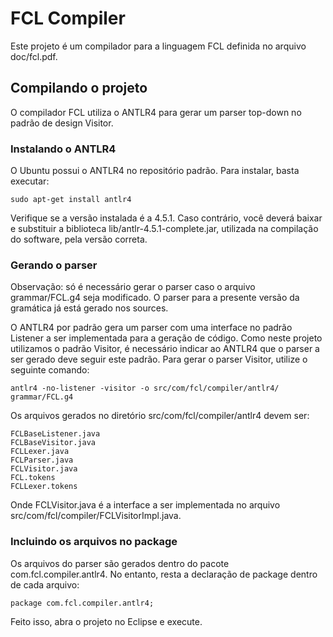 # FCL Compiler

Este projeto é um compilador para a linguagem FCL definida no arquivo doc/fcl.pdf.

## Compilando o projeto

O compilador FCL utiliza o ANTLR4 para gerar um parser top-down no padrão de design Visitor.

### Instalando o ANTLR4

O Ubuntu possui o ANTLR4 no repositório padrão. Para instalar, basta executar:

```
sudo apt-get install antlr4
```
Verifique se a versão instalada é a 4.5.1. Caso contrário, você deverá
baixar e substituir a biblioteca lib/antlr-4.5.1-complete.jar, utilizada
na compilação do software, pela versão correta.

### Gerando o parser

Observação: só é necessário gerar o parser caso o arquivo grammar/FCL.g4 seja modificado.
O parser para a presente versão da gramática já está gerado nos sources.

O ANTLR4 por padrão gera um parser com uma interface no padrão Listener
a ser implementada para a geração de código. Como neste projeto utilizamos
o padrão Visitor, é necessário indicar ao ANTLR4 que o parser a ser gerado
deve seguir este padrão. Para gerar o parser Visitor, utilize o seguinte comando:

```
antlr4 -no-listener -visitor -o src/com/fcl/compiler/antlr4/ grammar/FCL.g4
```

Os arquivos gerados no diretório src/com/fcl/compiler/antlr4 devem ser:

```
FCLBaseListener.java
FCLBaseVisitor.java
FCLLexer.java
FCLParser.java
FCLVisitor.java
FCL.tokens
FCLLexer.tokens
```

Onde FCLVisitor.java é a interface a ser implementada no arquivo src/com/fcl/compiler/FCLVisitorImpl.java.

### Incluindo os arquivos no package

Os arquivos do parser são gerados dentro do pacote com.fcl.compiler.antlr4.
No entanto, resta a declaração de package dentro de cada arquivo:

```
package com.fcl.compiler.antlr4;
```

Feito isso, abra o projeto no Eclipse e execute.


